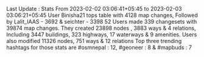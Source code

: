 Last Update : Stats From 2023-02-02 03:06:41+05:45 to 2023-02-03 03:06:21+05:45
 User Binisha21 tops table with 4128 map changes, Followed by Lalit_IAAS - 3692 & seichter - 3398
52 Users made 339 changesets with 39874 map changes. They created 23898 nodes , 3883 ways & 4 relations, Including 3447 buildings, 323 highways, 17 waterways & 9 amenities. Users also modified 11326 nodes, 751 ways & 12 relations
Top three trending hashtags for those stats are #osmnepal : 12, #geoneer : 8 & #mapbuds : 7
